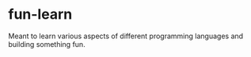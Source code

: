 # fun-learn
Meant to learn various aspects of different programming languages and building something fun.
